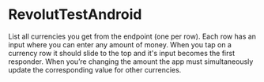 # RevolutTestAndroid
List all currencies you get from the endpoint (one per row). Each row has an input where
you can enter any amount of money. When you tap on a currency row it should slide to
the top and it's input becomes the first responder. When you’re changing the amount
the app must simultaneously update the corresponding value for other currencies.
